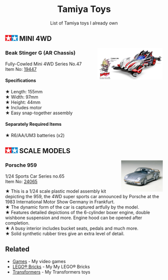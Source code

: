 <h1 align="center">Tamiya Toys</h1>

<p align="center">List of Tamiya toys I already own</p>

<h2>
  <img height="19" src="https://raw.githubusercontent.com/LitoMore/tamiya-toys/main/media/tamiya-logo.svg" /> MINI 4WD
</h2>

<img align="right" height="100" src="https://raw.githubusercontent.com/LitoMore/tamiya-toys/main/media/item-19447.jpg" />

### Beak Stinger G (AR Chassis)

Fully-Cowled Mini 4WD Series No.47\
Item No: [19447](https://www.tamiya.com/english/products/19447/index.htm)

#### Specifications

★ Length: 155mm\
★ Width: 97mm\
★ Height: 44mm\
★ Includes motor\
★ Easy snap-together assembly

#### Separately Required Items

★ R6/AA/UM3 batteries (x2)

<h2>
  <img height="19" src="https://raw.githubusercontent.com/LitoMore/tamiya-toys/main/media/tamiya-logo.svg" /> SCALE MODELS
</h2>

<img align="right" height="100" src="https://raw.githubusercontent.com/LitoMore/tamiya-toys/main/media/item-24065.jpg" />

### Porsche 959

1/24 Sports Car Series no.65\
Item No: [24065](https://www.tamiya.com/english/products/24065/index.htm)

★ This is a 1/24 scale plastic model assembly kit depicting the 959, the 4WD super sports car announced by Porsche at the 1983 International Motor Show Germany in Frankfurt.\
★ The dynamic form of the car is captured artfully by the model.\
★ Features detailed depictions of the 6-cylinder boxer engine, double wishbone suspension and more. Engine hood can be opened after completion.\
★ A busy interior includes bucket seats, pedals and much more.\
★ Solid synthetic rubber tires give an extra level of detail.

## Related

- [Games](https://github.com/LitoMore/games) - My video games
- [LEGO® Bricks](https://github.com/LitoMore/lego-bricks) - My My LEGO® Bricks
- [Transformers](https://github.com/LitoMore/transformers) - My Transformers toys
